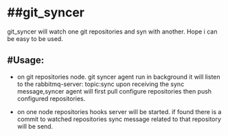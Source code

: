 ##git_syncer
==========

git_syncer will watch one git repositories and syn with another. Hope i can be easy to be used.

#Usage:
------

* on git repositories node.
    git syncer agent run in background
    it will listen to the rabbitmq-server: topic:sync
    upon receiving the sync message,syncer agent will 
    first pull configure repositories then push configured
    repositories.

* on one node  repositories hooks server will be started.
    if found there is a commit to watched repositories
    sync message related to that repository will be send.


